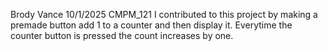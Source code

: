 Brody Vance 10/1/2025 CMPM_121
I contributed to this project by making a premade button add 1 to a counter and then display it. Everytime the counter button is pressed the count increases by one.